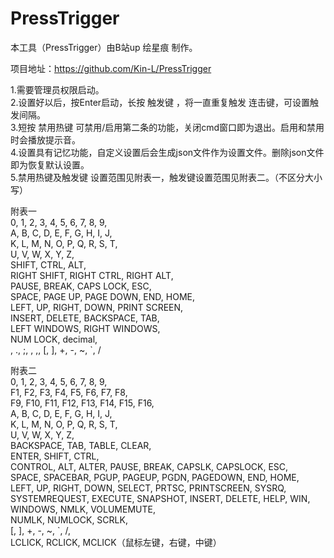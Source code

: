 # PressTrigger
本工具（PressTrigger）由B站up 绘星痕 制作。

项目地址：https://github.com/Kin-L/PressTrigger

1.需要管理员权限启动。  
2.设置好以后，按Enter启动，长按 触发键 ，将一直重复触发 连击键，可设置触发间隔。  
3.短按 禁用热键 可禁用/启用第二条的功能，关闭cmd窗口即为退出。启用和禁用时会播放提示音。  
4.设置具有记忆功能，自定义设置后会生成json文件作为设置文件。删除json文件即为恢复默认设置。  
5.禁用热键及触发键 设置范围见附表一，触发键设置范围见附表二。（不区分大小写）  

附表一  
0, 1, 2, 3, 4, 5, 6, 7, 8, 9,   
A, B, C, D, E, F, G, H, I, J,  
K, L, M, N, O, P, Q, R, S, T,  
U, V, W, X, Y, Z,  
SHIFT, CTRL, ALT,  
RIGHT SHIFT, RIGHT CTRL, RIGHT ALT,  
PAUSE, BREAK, CAPS LOCK, ESC,  
SPACE, PAGE UP, PAGE DOWN, END, HOME,  
LEFT, UP, RIGHT, DOWN, PRINT SCREEN,   
INSERT, DELETE, BACKSPACE, TAB,   
LEFT WINDOWS, RIGHT WINDOWS,   
NUM LOCK, decimal,   
\, ., ;, \, ,, [, ], +, -, ~, `, /

附表二  
0, 1, 2, 3, 4, 5, 6, 7, 8, 9,  
F1, F2, F3, F4, F5, F6, F7, F8,  
F9, F10, F11, F12, F13, F14, F15, F16,  
A, B, C, D, E, F, G, H, I, J,  
K, L, M, N, O, P, Q, R, S, T,  
U, V, W, X, Y, Z,  
BACKSPACE, TAB, TABLE, CLEAR,  
ENTER, SHIFT, CTRL,  
CONTROL, ALT, ALTER, PAUSE, BREAK, CAPSLK, CAPSLOCK, ESC,  
SPACE, SPACEBAR, PGUP, PAGEUP, PGDN, PAGEDOWN, END, HOME,  
LEFT, UP, RIGHT, DOWN, SELECT, PRTSC, PRINTSCREEN, SYSRQ,  
SYSTEMREQUEST, EXECUTE, SNAPSHOT, INSERT, DELETE, HELP, WIN,  
WINDOWS, NMLK, VOLUMEMUTE,  
NUMLK, NUMLOCK, SCRLK,  
[, ], +, -, ~, `, /,  
LCLICK, RCLICK, MCLICK（鼠标左键，右键，中键）  
